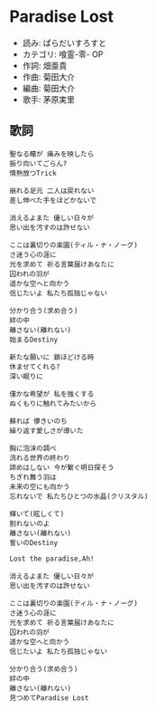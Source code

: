 Paradise Lost
==============

- 読み: ぱらだいすろすと
- カテゴリ: 喰霊-零- OP
- 作詞: 畑亜貴
- 作曲: 菊田大介
- 編曲: 菊田大介
- 歌手: 茅原実里


歌詞
-----

    聖なる瞳が 痛みを映したら
    振り向いてごらん?
    情熱放つTrick

    崩れる足元 二人は戻れない
    差し伸べた手をほどかないで

    消えるよまた 優しい日々が
    思い出を汚すのは許せない

    ここは裏切りの楽園(ティル・ナ・ノーグ)
    さ迷う心の涯に
    光を求めて 祈る言葉届けあなたに
    囚われの羽が
    遥かな空へと向かう
    信じたいよ 私たち孤独じゃない

    分かり合う(求め合う)
    絆の中
    離さない(離れない)
    始まるDestiny

    新たな願いに 鎖ほどける時
    休ませてくれる?
    深い眠りに

    僅かな希望が 私を強くする
    ぬくもりに触れてみたいから

    蘇れば 儚きいのち
    繰り返す愛しさが導いた

    胸に泡沫の調べ
    流れる世界の終わり
    諦めはしない 今が繋ぐ明日探そう
    ちぎれ舞う羽は
    未来の空にも向かう
    忘れないで 私たちひとつの水晶(クリスタル)

    輝いて(眩しくて)
    割れないのよ
    離さない(離れない)
    誓いのDestiny

    Lost the paradise,Ah!

    消えるよまた 優しい日々が
    思い出を汚すのは許せない

    ここは裏切りの楽園(ティル・ナ・ノーグ)
    さ迷う心の涯に
    光を求めて 祈る言葉届けあなたに
    囚われの羽が
    遥かな空へと向かう
    信じたいよ 私たち孤独じゃない

    分かり合う(求め合う)
    絆の中
    離さない(離れない)
    見つめてParadise Lost

